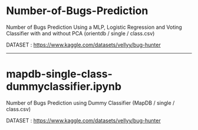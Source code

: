# Number-of-Bugs-Prediction
Number of Bugs Prediction Using a MLP, Logistic Regression and Voting Classifier with and without PCA (orientdb / single / class.csv)

DATASET : https://www.kaggle.com/datasets/vellyy/bug-hunter

------------------------------------------------------------

# mapdb-single-class-dummyclassifier.ipynb
Number of Bugs Prediction using Dummy Classifier (MapDB / single / class.csv)

DATASET : https://www.kaggle.com/datasets/vellyy/bug-hunter
